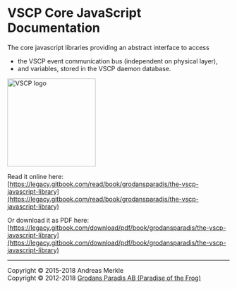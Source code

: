 # VSCP Core JavaScript Documentation

The core javascript libraries providing an abstract interface to access
* the VSCP event communication bus (independent on physical layer),
* and variables, stored in the VSCP daemon database.

<img src="http://vscp.org/images/logo.png" width="200" alt="VSCP logo">

Read it online here: [https://legacy.gitbook.com/read/book/grodansparadis/the-vscp-javascript-library](https://legacy.gitbook.com/read/book/grodansparadis/the-vscp-javascript-library)

Or download it as PDF here: [https://legacy.gitbook.com/download/pdf/book/grodansparadis/the-vscp-javascript-library](https://legacy.gitbook.com/download/pdf/book/grodansparadis/the-vscp-javascript-library)

<hr>
Copyright &copy; 2015-2018 Andreas Merkle <vscp@blue-andi.de><br />
Copyright &copy; 2012-2018 <a href="http://www.grodansparadis.com">Grodans Paradis AB (Paradise of the Frog)</a>
